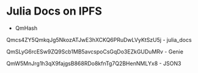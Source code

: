 # Julia Docs on IPFS

- QmHash

Qmcs4ZY5QmkqJg5NkozATJwE3hXCKQ6PRuDwLVyKtSzU5j - julia_docs

QmSLyG6rcESw9ZQ9Scb1MB5avcspoCsGqDo3EZkGUDuMRv - Genie

QmW5MnJrg1h3qX9fajgsB868RDo8kfnTg7Q2BHenNMLYx8 - JSON3